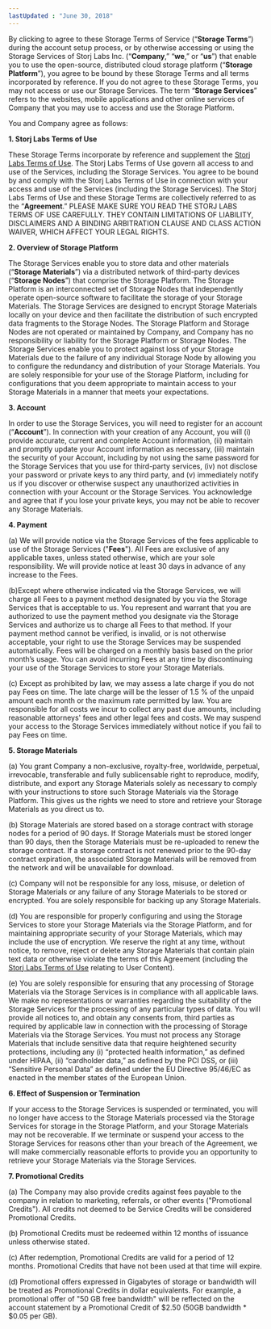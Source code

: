 ```yaml
---
lastUpdated : "June 30, 2018"
---
```


<p>By clicking to agree to these Storage Terms of Service (“<b>Storage Terms</b>”) during the account setup process,
or by otherwise accessing or using the Storage Services of Storj Labs Inc. (“<b>Company</b>,” “<b>we</b>,” or “<b>us</b>”) that
enable you to use the open-source, distributed cloud storage platform (“<b>Storage Platform</b>”), you agree to be
bound by these Storage Terms and all terms incorporated by reference. If you do not agree to these Storage Terms,
you may not access or use our Storage Services. The term “<b>Storage Services</b>” refers to the websites, mobile applications
and other online services of Company that you may use to access and use the Storage Platform.
</p>
<p>You and Company agree as follows:</p>

<p><b>1. Storj Labs Terms of Use</b></p>

<p>These Storage Terms incorporate by reference and supplement the <a target="_blank" href="https://storj.io/terms-of-use.html" class="link">Storj Labs Terms of Use</a>.
The Storj Labs Terms of Use govern all access to and use of the Services, including the Storage Services. You agree to be bound by and comply with the Storj Labs
Terms of Use in connection with your access and use of the Services (including the Storage Services). The Storj Labs Terms of Use and these Storage Terms are
collectively referred to as the “<b>Agreement</b>.” PLEASE MAKE SURE YOU READ THE STORJ LABS TERMS OF USE CAREFULLY. THEY CONTAIN LIMITATIONS OF LIABILITY,
DISCLAIMERS AND A BINDING ARBITRATION CLAUSE AND CLASS ACTION WAIVER, WHICH AFFECT YOUR LEGAL RIGHTS.
</p>

<p><b>2. Overview of Storage Platform</b></p>

<p>The Storage Services enable you to store data and other materials (“<b>Storage Materials</b>”) via a distributed network of third-party devices
(“<b>Storage Nodes</b>”) that comprise the Storage Platform. The Storage Platform is an interconnected set of Storage Nodes that independently
operate open-source software to facilitate the storage of your Storage Materials. The Storage Services are designed to encrypt Storage Materials
locally on your device and then facilitate the distribution of such encrypted data fragments to the Storage Nodes. The Storage Platform and Storage
Nodes are not operated or maintained by Company, and Company has no responsibility or liability for the Storage Platform or Storage Nodes.
The Storage Services enable you to protect against loss of your Storage Materials due to the failure of any individual Storage Node by allowing
you to configure the redundancy and distribution of your Storage Materials. You are solely responsible for your use of the Storage Platform,
including for configurations that you deem appropriate to maintain access to your Storage Materials in a manner that meets your expectations.
</p>

<p><b>3. Account</b></p>

<p>In order to use the Storage Services, you will need to register for an account (“<b>Account</b>”). In connection with your creation of any Account,
you will (i) provide accurate, current and complete Account information, (ii) maintain and promptly update your Account information as necessary,
(iii) maintain the security of your Account, including by not using the same password for the Storage Services that you use for third-party services,
(iv) not disclose your password or private keys to any third party, and (v) immediately notify us if you discover or otherwise suspect any unauthorized
activities in connection with your Account or the Storage Services. You acknowledge and agree that if you lose your private keys,
you may not be able to recover any Storage Materials.
</p>

<p><b>4. Payment</b></p>

<p>(a) We will provide notice via the Storage Services of the fees applicable to use of the Storage Services ("<b>Fees</b>"). All Fees are exclusive of any applicable taxes,
unless stated otherwise, which are your sole responsibility. We will provide notice at least 30 days in advance of any increase to the Fees.
</p>
<p>(b)<b></b>Except where otherwise indicated via the Storage Services, we will charge all Fees to a payment method designated by you via the Storage Services that is acceptable to us.
You represent and warrant that you are authorized to use the payment method you designate via the Storage Services and authorize us to charge all Fees to that method.
If your payment method cannot be verified, is invalid, or is not otherwise acceptable, your right to use the Storage Services may be suspended automatically.
Fees will be charged on a monthly basis based on the prior month’s usage. You can avoid incurring Fees at any time by discontinuing your use of the Storage Services to
store your Storage Materials.
</p>
<p>(c) Except as prohibited by law, we may assess a late charge if you do not pay Fees on time. The late charge will be the lesser of 1.5 % of the unpaid amount each month or
the maximum rate permitted by law. You are responsible for all costs we incur to collect any past due amounts, including reasonable attorneys' fees and other legal fees and costs.
We may suspend your access to the Storage Services immediately without notice if you fail to pay Fees on time.
</p>

<p><b>5. Storage Materials</b></p>

<p>(a) You grant Company a non-exclusive, royalty-free, worldwide, perpetual, irrevocable, transferable and fully sublicensable right to reproduce, modify, distribute, and
export any Storage Materials solely as necessary to comply with your instructions to store such Storage Materials via the Storage Platform. This gives us the rights we
need to store and retrieve your Storage Materials as you direct us to.
</p>
<p>(b) Storage Materials are stored based on a storage contract with storage nodes for a period of 90 days. If Storage Materials must be stored longer than 90 days,
then the Storage Materials must be re-uploaded to renew the storage contract. If a storage contract is not renewed prior to the 90-day contract expiration,
the associated Storage Materials will be removed from the network and will be unavailable for download.<b> </b></p>
<p>(c) Company will not be responsible for any loss, misuse, or deletion of Storage Materials or any failure of any Storage Materials to be stored or encrypted.
You are solely responsible for backing up any Storage Materials.</p>
<p>(d) You are responsible for properly configuring and using the Storage Services to store your Storage Materials via the Storage Platform, and for
maintaining appropriate security of your Storage Materials, which may include the use of encryption. We reserve the right at any time, without notice,
to remove, reject or delete any Storage Materials that contain plain text data or otherwise violate the terms of this Agreement
(including the <a href="/terms-of-use.html">Storj Labs Terms of Use</a> relating to User Content).</p>
<p>(e) You are solely responsible for ensuring that any processing of Storage Materials via the Storage Services is in compliance with all applicable laws.
We make no representations or warranties regarding the suitability of the Storage Services for the processing of any particular types of data.
You will provide all notices to, and obtain any consents from, third parties as required by applicable law in connection with the processing of
Storage Materials via the Storage Services. You must not process any Storage Materials that include sensitive data that require heightened security protections,
    including any (i) “protected health information,” as defined under HIPAA, (ii) “cardholder data,” as defined by the PCI DSS, or (iii) “Sensitive Personal Data”
    as defined under the EU Directive 95/46/EC as enacted in the member states of the European Union.</p>

<p><b>6. Effect of Suspension or Termination</b></p>

<p>If your access to the Storage Services is suspended or terminated, you will no longer have access to the Storage Materials processed
via the Storage Services for storage in the Storage Platform, and your Storage Materials may not be recoverable. If we terminate or suspend
your access to the Storage Services for reasons other than your breach of the Agreement, we will make commercially reasonable efforts to provide
you an opportunity to retrieve your Storage Materials via the Storage Services.
</p>

<p><b>7. Promotional Credits</b></p>

<p>(a) The Company may also provide credits against fees payable to the company in relation to marketing, referrals, or other events ("Promotional Credits").
All credits not deemed to be Service Credits will be considered Promotional Credits.
</p>
<p>(b) Promotional Credits must be redeemed within 12 months of issuance unless otherwise stated.
</p>
<p>(c) After redemption, Promotional Credits are valid for a period of 12 months. Promotional Credits that have not been used at that time will expire.
</p>
<p>(d) Promotional offers expressed in Gigabytes of storage or bandwidth will be treated as Promotional Credits in dollar equivalents. For example, a promotional offer of "50 GB free bandwidth"
will be reflected on the account statement by a Promotional Credit of $2.50 (50GB bandwidth * $0.05 per GB).
</p>